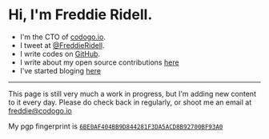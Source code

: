 # Hi, I'm Freddie Ridell.

+ I'm the CTO of [codogo.io](https://codogo.io).
+ I tweet at [@FreddieRidell](https://twitter.com/FreddieRidell).
+ I write codes on [GitHub](https://github.com/CodogoFreddie).
+ I write about my open source contributions [here](/open-source/)
+ I've started bloging [here](/blog/)

---

This page is still very much a work in progress, but I'm adding new content to it every day.
Please do check back in regularly, or shoot me an email at [freddie@codogo.io](mailto:freddie@codogo.io)

My pgp fingerprint is [`6BE0AF404BB9D844281F3DA5ACD8B92700BF93A0`](https://pgp.mit.edu/pks/lookup?op=vindex&search=0xACD8B92700BF93A0)
